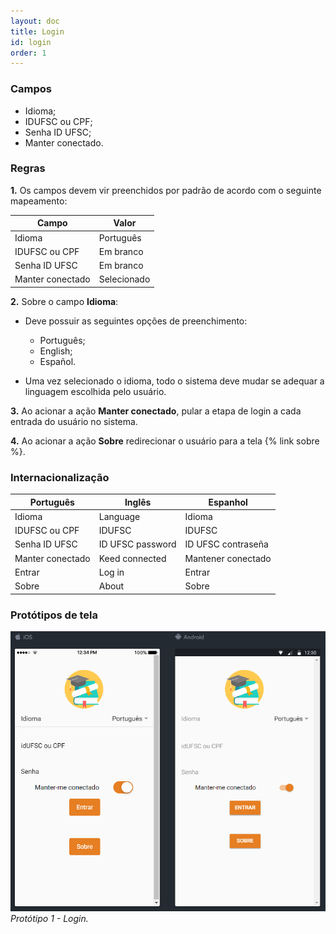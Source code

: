 ```yaml
---
layout: doc
title: Login
id: login
order: 1
---
```


### Campos

- Idioma;
- IDUFSC ou CPF;
- Senha ID UFSC;
- Manter conectado.

### Regras

**1.** Os campos devem vir preenchidos por padrão de acordo com o seguinte mapeamento:

| Campo            | Valor       |
| ---------------- | ----------- |
| Idioma           | Português   |
| IDUFSC ou CPF    | Em branco   |
| Senha ID UFSC    | Em branco   |
| Manter conectado | Selecionado |

**2.** Sobre o campo **Idioma**:

- Deve possuir as seguintes opções de preenchimento:
	- Português;
	- English;
	- Español.

- Uma vez selecionado o idioma, todo o sistema deve mudar se adequar a linguagem escolhida pelo usuário.

**3.** Ao acionar a ação **Manter conectado**, pular a etapa de login a cada entrada do usuário no sistema.

**4.** Ao acionar a ação **Sobre** redirecionar o usuário para a tela {% link sobre %}.

### Internacionalização

| Português        | Inglês           | Espanhol           |
| ---------------- | ---------------- | ------------------ |
| Idioma           | Language         | Idioma             |
| IDUFSC ou CPF    | IDUFSC		      | IDUFSC		       |
| Senha ID UFSC    | ID UFSC password | ID UFSC contraseña |
| Manter conectado | Keed connected   | Mantener conectado |
| Entrar           | Log in           | Entrar             |
| Sobre            | About            | Sobre              |

### Protótipos de tela

![Login.](img/login.PNG "Protótipo 1 - Login.") *Protótipo 1 - Login.*